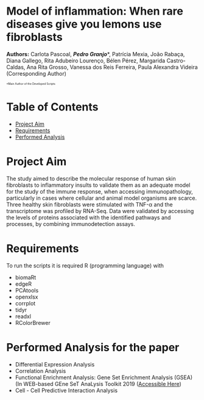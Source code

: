 # Model of inflammation: When rare diseases give you lemons use fibroblasts

**Authors:** Carlota Pascoal, _**Pedro Granjo**_*, Patrícia Mexia, João Rabaça, Diana Gallego, Rita Adubeiro Lourenço, Bélen Pérez, Margarida Castro-Caldas, Ana Rita Grosso, Vanessa dos Reis Ferreira, Paula Alexandra Videira (Corresponding Author)

<span style="font-size: 50%;">*Main Author of the Developed Scripts</span>

# Table of Contents

- [Project Aim](#project-aim)
- [Requirements](#requirements)
- [Performed Analysis](#performed-analysis-for-the-paper)

# Project Aim

The study aimed to describe the molecular response of human skin fibroblasts to inflammatory insults to validate them as an adequate model for the study of the immune response, when accessing immunopathology, particularly in cases where cellular and animal model organisms are scarce. Three healthy skin fibroblasts were stimulated with TNF-α and the transcriptome was profiled by RNA-Seq. Data were validated by accessing the levels of proteins associated with the identified pathways and processes, by combining immunodetection assays.


# Requirements

To run the scripts it is required R (programming language) with

- biomaRt
- edgeR
- PCAtools
- openxlsx
- corrplot
- tidyr
- readxl
- RColorBrewer

# Performed Analysis for the paper

- Differential Expression Analysis
- Correlation Analysis
- Functional Enrichment Analysis: Gene Set Enrichment Analysis (GSEA) (In WEB-based GEne SeT AnaLysis Toolkit 2019 ([Accessible Here](http://www.webgestalt.org/))
- Cell - Cell Predictive Interaction Analysis

